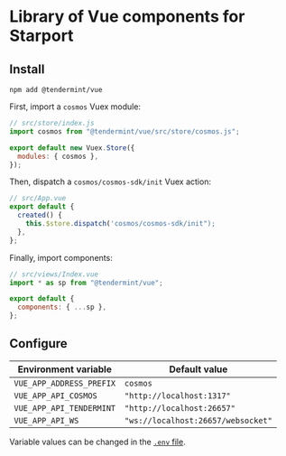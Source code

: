 # Library of Vue components for Starport

## Install

```
npm add @tendermint/vue
```

First, import a `cosmos` Vuex module:

```js
// src/store/index.js
import cosmos from "@tendermint/vue/src/store/cosmos.js";

export default new Vuex.Store({
  modules: { cosmos },
});
```

Then, dispatch a `cosmos/cosmos-sdk/init` Vuex action:

```js
// src/App.vue
export default {
  created() {
    this.$store.dispatch('cosmos/cosmos-sdk/init");
  },
};
```

Finally, import components:

```js
// src/views/Index.vue
import * as sp from "@tendermint/vue";

export default {
  components: { ...sp },
};
```

## Configure

| Environment variable     | Default value                      |
| ------------------------ | ---------------------------------- |
| `VUE_APP_ADDRESS_PREFIX` | `cosmos`                           |
| `VUE_APP_API_COSMOS`     | `"http://localhost:1317"`          |
| `VUE_APP_API_TENDERMINT` | `"http://localhost:26657"`         |
| `VUE_APP_API_WS`         | `"ws://localhost:26657/websocket"` |

Variable values can be changed in the [`.env` file](https://cli.vuejs.org/guide/mode-and-env.html#environment-variables).